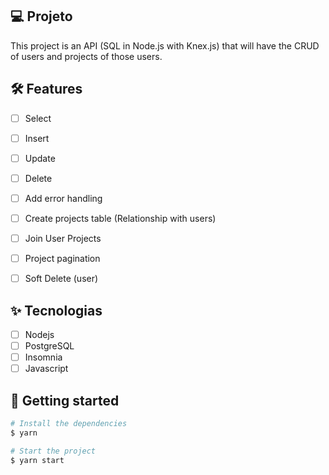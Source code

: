 ## 💻 Projeto
This project is an API (SQL in Node.js with Knex.js) that will have the CRUD of users and projects of those users.


## :hammer_and_wrench: Features 

-   [ ] Select
-   [ ] Insert
-   [ ] Update
-   [ ] Delete
-   [ ] Add error handling
-   [ ] Create projects table (Relationship with users)
-   [ ] Join User Projects
-   [ ] Project pagination
-   [ ] Soft Delete (user) 


## ✨ Tecnologias

-   [ ] Nodejs
-   [ ] PostgreSQL
-   [ ] Insomnia 
-   [ ] Javascript

## 🚀 Getting started
```bash
# Install the dependencies
$ yarn

# Start the project
$ yarn start
```

<br />

<div align="center">
